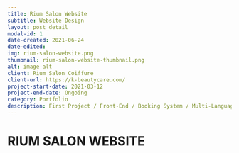 ```yaml
---
title: Rium Salon Website
subtitle: Website Design
layout: post_detail
modal-id: 1
date-created: 2021-06-24
date-edited:
img: rium-salon-website.png
thumbnail: rium-salon-website-thumbnail.png
alt: image-alt
client: Rium Salon Coiffure
client-url: https://k-beautycare.com/
project-start-date: 2021-03-12
project-end-date: Ongoing
category: Portfolio
description: First Project / Front-End / Booking System / Multi-Language Website
---
```


# RIUM SALON WEBSITE
